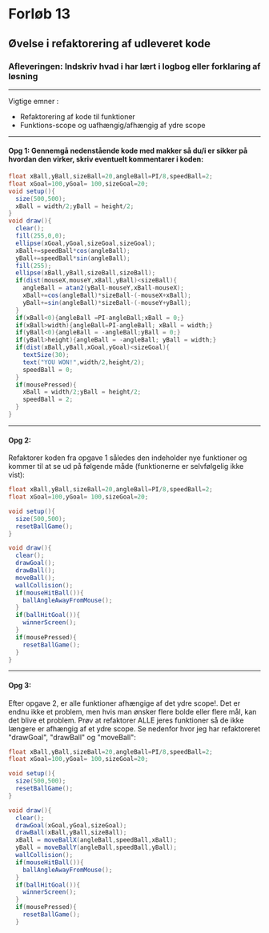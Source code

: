 # Forløb 13
## Øvelse i refaktorering af udleveret kode

### Afleveringen: Indskriv hvad i har lært i logbog eller forklaring af løsning

----------------------------------------------------------

Vigtige emner :
- Refaktorering af kode til funktioner
- Funktions-scope og uafhængig/afhængig af ydre scope

----------------------------------------------------------

#### Opg 1: Gennemgå nedenstående kode med makker så du/i er sikker på hvordan den virker, skriv eventuelt kommentarer i koden:
```java
float xBall,yBall,sizeBall=20,angleBall=PI/8,speedBall=2;
float xGoal=100,yGoal= 100,sizeGoal=20;
void setup(){
  size(500,500);
  xBall = width/2;yBall = height/2;
}
void draw(){
  clear();
  fill(255,0,0);
  ellipse(xGoal,yGoal,sizeGoal,sizeGoal);
  xBall+=speedBall*cos(angleBall);
  yBall+=speedBall*sin(angleBall);
  fill(255);
  ellipse(xBall,yBall,sizeBall,sizeBall);
  if(dist(mouseX,mouseY,xBall,yBall)<sizeBall){
    angleBall = atan2(yBall-mouseY,xBall-mouseX);
    xBall+=cos(angleBall)*sizeBall-(-mouseX+xBall);
    yBall+=sin(angleBall)*sizeBall-(-mouseY+yBall);
  }
  if(xBall<0){angleBall =PI-angleBall;xBall = 0;}
  if(xBall>width){angleBall=PI-angleBall; xBall = width;}
  if(yBall<0){angleBall = -angleBall;yBall = 0;}
  if(yBall>height){angleBall = -angleBall; yBall = width;}
  if(dist(xBall,yBall,xGoal,yGoal)<sizeGoal){
    textSize(30);
    text("YOU WON!",width/2,height/2);
    speedBall = 0;   
  }
  if(mousePressed){
    xBall = width/2;yBall = height/2;
    speedBall = 2;
  }
}
```
----------------------------------------------------------

#### Opg 2:
Refaktorer koden fra opgave 1 således den indeholder nye funktioner og kommer til at se ud på følgende måde (funktionerne er selvfølgelig ikke vist):
```java
float xBall,yBall,sizeBall=20,angleBall=PI/8,speedBall=2;
float xGoal=100,yGoal= 100,sizeGoal=20;

void setup(){
  size(500,500);
  resetBallGame();
}

void draw(){
  clear();
  drawGoal();
  drawBall();
  moveBall();
  wallCollision();
  if(mouseHitBall()){
    ballAngleAwayFromMouse();
  }
  if(ballHitGoal()){
    winnerScreen();
  }
  if(mousePressed){
    resetBallGame();
  }
}
```
----------------------------------------------------------

#### Opg 3:
Efter opgave 2, er alle funktioner afhængige af det ydre scope!. Det er endnu ikke et problem, men hvis man ønsker flere bolde eller flere mål, kan
det blive et problem. Prøv at refaktorer ALLE jeres funktioner så de ikke længere er afhængig af et ydre scope.
Se nedenfor hvor jeg har refaktoreret "drawGoal", "drawBall" og "moveBall":

```java
float xBall,yBall,sizeBall=20,angleBall=PI/8,speedBall=2;
float xGoal=100,yGoal= 100,sizeGoal=20;

void setup(){
  size(500,500);
  resetBallGame();
}

void draw(){
  clear();
  drawGoal(xGoal,yGoal,sizeGoal);
  drawBall(xBall,yBall,sizeBall);
  xBall = moveBallX(angleBall,speedBall,xBall);
  yBall = moveBallY(angleBall,speedBall,yBall);
  wallCollision();
  if(mouseHitBall()){
    ballAngleAwayFromMouse();
  }
  if(ballHitGoal()){
    winnerScreen();
  }
  if(mousePressed){
    resetBallGame();
  }
```
